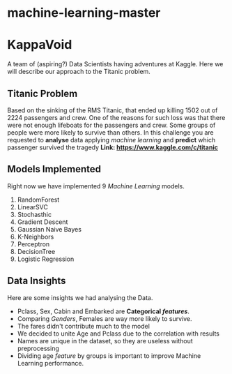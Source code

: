 # machine-learning-master

# KappaVoid

A team of (aspiring?) Data Scientists having adventures at Kaggle. Here we will describe our approach to the Titanic problem.

## Titanic Problem 

Based on the sinking of the RMS Titanic, that ended up killing 1502 out of 2224 passengers and crew. One of the reasons for such loss was that there were not enough lifeboats for the passengers and crew. Some groups of people were more likely to survive than others. In this challenge you are requested to **analyse** data applying *machine learning* and **predict** which passenger survived the tragedy
**Link: https://www.kaggle.com/c/titanic**

## Models Implemented

Right now we have implemented 9 *Machine Learning* models.

1) RandomForest
2) LinearSVC
3) Stochasthic
4) Gradient Descent
5) Gaussian Naive Bayes
6) K-Neighbors
7) Perceptron
8) DecisionTree
9) Logistic Regression

## Data Insights

Here are some insights we had analysing the Data.
- Pclass, Sex, Cabin and Embarked are **Categorical _features_**.
- Comparing *Genders*, Females are way more likely to survive.
- The fares didn't contribute much to the model
- We decided to unite Age and Pclass due to the correlation with results
- Names are unique in the dataset, so they are useless without preprocessing
- Dividing age *feature* by groups is important to improve Machine Learning performance. 
